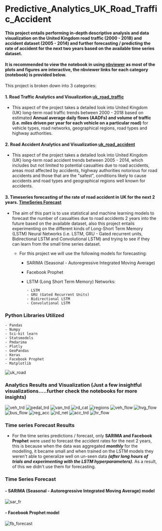 [//]: # (Image References)

[image1]: ./uk_region.png "uk_road"
[image2]: ./analytics_viz/veh_trend.png "veh_trd"
[image3]: ./analytics_viz/pedal_trd.png "pedal_trd"
[image4]: ./analytics_viz/van_trd.png "van_trd"
[image5]: ./analytics_viz/rd_cat.png "rd_cat"
[image6]: ./analytics_viz/reg_trd.png "regions"
[image7]: ./analytics_viz/motor_trd.JPG "veh_flow"
[image8]: ./analytics_viz/hvg_flow.JPG "hvg_flow"
[image9]: ./analytics_viz/bus_flow.JPG "bus_flow"
[image10]: ./analytics_viz/reg_acc.png "reg_acc"
[image11]: ./analytics_viz/rd_net.png "rd_net"
[image12]: ./analytics_viz/acc_trd.JPG "acc_trd"
[image13]: ./analytics_viz/hr_flow.JPG "hr_flow"
[image14]: ./analytics_viz/sar_fr.JPG "sar"
[image15]: ./analytics_viz/fb_forecast.JPG "fb_forecast"

# Predictive_Analytics_UK_Road_Traffic_Accident


#### This project entails performing in-depth descriptive analysis and data visualization on the United Kingdom road traffic (2000 - 2018) and accident dataset (2005 - 2014) and further forecasting / predicting the rate of accident for the next two years based on the available time series dataset.

#### It is recommended to view the notebook in using [nbviewer](https://nbviewer.jupyter.org/) as most of the plots and figures are interactive, the nbviewer links for each category (notebook) is provided below.

This project is broken down into 3 categories:

#### 1. Road Traffic Analytics and Visualization [uk_road_traffic](https://nbviewer.jupyter.org/github/AdeboyeML/Predictive_Analytics_UK_Road_Traffic_Accident/blob/master/UK_Traffic_Analysis_Visualization.ipynb)


- This aspect of the project takes a detailed look into United Kingdom (UK) long-term road traffic trends between 2000 - 2018 based on estimated **Annual average daily flows (AADFs) and volume of traffic (i.e. miles driven per year for each vehicle on a particular road)** for vehicle types, road networks, geographical regions, road types and highway authorities.


#### 2. Road Accident Analytics and Visualization [uk_road_accident](https://nbviewer.jupyter.org/github/AdeboyeML/Predictive_Analytics_UK_Road_Traffic_Accident/blob/master/UK_road_accident_analytics.ipynb)


- This aspect of the project takes a detailed look into United Kingdom (UK) long-term road accident trends between 2005 - 2014, which includes but not limited to potential casualties due to road accidents, areas most affected by accidents, highway authorities notorious for road accidents and those that are the "safest", conditions likely to cause accidents and road types and geographical regions well known for accidents.


#### 3. Timeseries forecasting of the rate of road accident in UK for the next 2 years. [TimeSeries Forecast](https://nbviewer.jupyter.org/github/AdeboyeML/Predictive_Analytics_UK_Road_Traffic_Accident/blob/master/UK_Road_Accident_Timeseries_Forecasting.ipynb)


- The aim of this part is to use statistical and machine learning models to forecast the number of casualties due to road accidents 2 years into the future based on the available dataset, also this project entails experimenting on the different kinds of Long-Short Term Memory (LSTM) Neural Networks (i.e. LSTM, GRU - Gated recurrent units, Bidirectional LSTM and Convolutional LSTM) and trying to see if they can learn from the small time series dataset.


    - For this project we will use the following models for forecasting:
      - SARIMA (Seasonal - Autoregressive Integrated Moving Average)
      - Facebook Prophet
      - LSTM (Long Short Term Memory) Networks: 
            
            - LSTM
            - GRU (Gated Recurrent Units)
            - Bidirectional LSTM
            - Convolutional LSTM

### Python Libraries Utilized

    - Pandas
    - Numpy
    - Sci-kit learn
    - Statsmodels
    - Pmdarima
    - Plotly
    - GeoPandas
    - Keras
    - Facebook Prophet
    - Matplotlib

![uk_road][image1]


### Analytics Results and Visualization  (Just a few insightful visualizations.....further check the notebooks for more insights)

![veh_trd][image2]
![pedal_trd][image3]
![van_trd][image4]
![rd_cat][image5]
![regions][image6]
![veh_flow][image7]
![hvg_flow][image8]
![bus_flow][image9]
![reg_acc][image10]
![rd_net][image11]
![acc_trd][image12]
![hr_flow][image13]




### Time series Forecast Results 

- For the time series predictions / forecast, only **SARIMA and Facebook Prophet** were used to forecast the accident rates for the next 2 years, this is because when the data was aggregated ***monthly*** for the modelling, it became small and when trained on the LSTM models they weren't able to generalize well on un-seen data ***(after long hours of trials and experimenting with the LSTM hyperparameters)***. As a result, of this we didn't use them for forecasting.


### Time Series Forecast

#### - SARIMA (Seasonal - Autoregressive Integrated Moving Average) model
![sar_fr][image14]




#### - Facebook Prophet model
![fb_forecast][image15]

